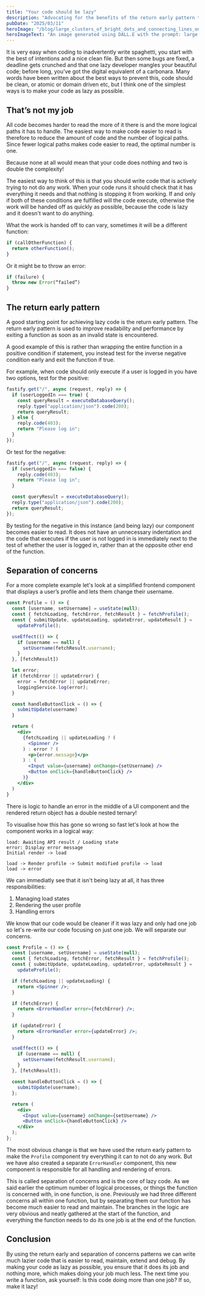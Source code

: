 ```yaml
---
title: "Your code should be lazy"
description: "Advocating for the benefits of the return early pattern through the analogy of code refusing to anything which isn't it's job."
pubDate: "2025/03/11"
heroImage: "/blog/large_clusters_of_bright_dots_and_connecting_lines_on_a_field_of_inky_black.webp"
heroImageText: "An image generated using DALL.E with the prompt: large clusters of bright dots and connecting lines on a field of inky black"
---
```


It is very easy when coding to inadvertently write spaghetti, you start with the best of intentions and a nice clean file. But then some bugs are fixed, a deadline gets crunched and that one lazy developer mangles your beautiful code; before long, you’ve got the digital equivalent of a carbonara. Many words have been written about the best ways to prevent this, code should be clean, or atomic or domain driven etc, but I think one of the simplest ways is to make your code as lazy as possible.

## That’s not my job

All code becomes harder to read the more of it there is and the more logical paths it has to handle. The easiest way to make code easier to read is therefore to reduce the amount of code and the number of logical paths. Since fewer logical paths makes code easier to read, the optimal number is one.

Because none at all would mean that your code does nothing and two is double the complexity!

The easiest way to think of this is that you should write code that is actively trying to not do any work. When your code runs it should check that it has everything it needs and that nothing is stopping it from working. If and only if both of these conditions are fulfilled will the code execute, otherwise the work will be handed off as quickly as possible, because the code is lazy and it doesn't want to do anything.

What the work is handed off to can vary, sometimes it will be a different function:

```typescript
if (callOtherFunction) {
  return otherFunction();
}
```

Or it might be to throw an error:

```typescript
if (failure) {
  throw new Error(“failed”)
}
```

## The return early pattern

A good starting point for achieving lazy code is the return early pattern. The return early pattern is used to improve readability and performance by exiting a function as soon as an invalid state is encountered.

A good example of this is rather than wrapping the entire function in a positive condition if statement, you instead test for the inverse negative condition early and exit the function if true.

For example, when code should only execute if a user is logged in you have two options, test for the positive:

```typescript
fastify.get("/", async (request, reply) => {
  if (userLoggedIn === true) {
    const queryResult = executeDatabaseQuery();
    reply.type("application/json").code(200);
    return queryResult;
  } else {
    reply.code(403);
    return "Please log in";
  }
});
```

Or test for the negative:

```typescript
fastify.get("/", async (request, reply) => {
  if (userLoggedIn === false) {
    reply.code(403);
    return "Please log in";
  }

  const queryResult = executeDatabaseQuery();
  reply.type("application/json").code(200);
  return queryResult;
});
```

By testing for the negative in this instance (and being lazy) our component becomes easier to read. It does not have an unnecessary indentation and the code that executes if the user is not logged in is immediately next to the test of whether the user is logged in, rather than at the opposite other end of the function.

## Separation of concerns

For a more complete example let's look at a simplified frontend component that displays a user’s profile and lets them change their username.

```jsx
const Profile = () => {
  const [username, setUsername] = useState(null);
  const { fetchLoading, fetchError, fetchResult } = fetchProfile();
  const { submitUpdate, updateLoading, updateError, updateResult } =
    updateProfile();

  useEffect(() => {
    if (username == null) {
      setUsername(fetchResult.username);
    }
  }, [fetchResult])

  let error;
  if (fetchError || updateError) {
    error = fetchError || updateError;
    loggingService.log(error);
  }

  const handleButtonClick = () => {
    submitUpdate(username)
  }

  return (
    <div>
      {fetchLoading || updateLoading ? (
        <Spinner />
      ) : error ? (
        <p>{error.message}</p>
      ) : (
        <Input value={username} onChange={setUsername} />
        <Button onClick={handleButtonClick} />
      )}
    </div>
  )
}
```

There is logic to handle an error in the middle of a UI component and the rendered return object has a double nested ternary!

To visualise how this has gone so wrong so fast let's look at how the component works in a logical way:

```d2
load: Awaiting API result / Loading state
error: Display error message
Initial render -> load

load -> Render profile -> Submit modified profile -> load
load -> error
```

We can immediatly see that it isn't being lazy at all, it has three responsibilities:

1. Managing load states
2. Rendering the user profile
3. Handling errors

We know that our code would be cleaner if it was lazy and only had one job so let's re-write our code focusing on just one job. We will separate our concerns.

```jsx
const Profile = () => {
  const [username, setUsername] = useState(null);
  const { fetchLoading, fetchError, fetchResult } = fetchProfile();
  const { submitUpdate, updateLoading, updateError, updateResult } =
    updateProfile();

  if (fetchLoading || updateLoading) {
    return <Spinner />;
  }

  if (fetchError) {
    return <ErrorHandler error={fetchError} />;
  }

  if (updateError) {
    return <ErrorHandler error={updateError} />;
  }

  useEffect(() => {
    if (username == null) {
      setUsername(fetchResult.username);
    }
  }, [fetchResult]);

  const handleButtonClick = () => {
    submitUpdate(username);
  };

  return (
    <div>
      <Input value={username} onChange={setUsername} />
      <Button onClick={handleButtonClick} />
    </div>
  );
};
```

The most obvious change is that we have used the return early pattern to make the `Profile` component try everything it can to not do any work. But we have also created a separate `ErrorHandler` component, this new component is responsible for all handling and rendering of errors.

This is called separation of concerns and is the core of lazy code. As we said earlier the optimum number of logical processes, or things the function is concerned with, in one function, is one. Previously we had three different concerns all within one function, but by separating them our function has become much easier to read and maintain. The branches in the logic are very obvious and neatly gathered at the start of the function, and everything the function needs to do its one job is at the end of the function.

## Conclusion

By using the return early and separation of concerns patterns we can write much lazier code that is easier to read, maintain, extend and debug. By making your code as lazy as possible, you ensure that it does its job and nothing more, which makes doing your job much less. The next time you write a function, ask yourself: Is this code doing more than one job? If so, make it lazy!
